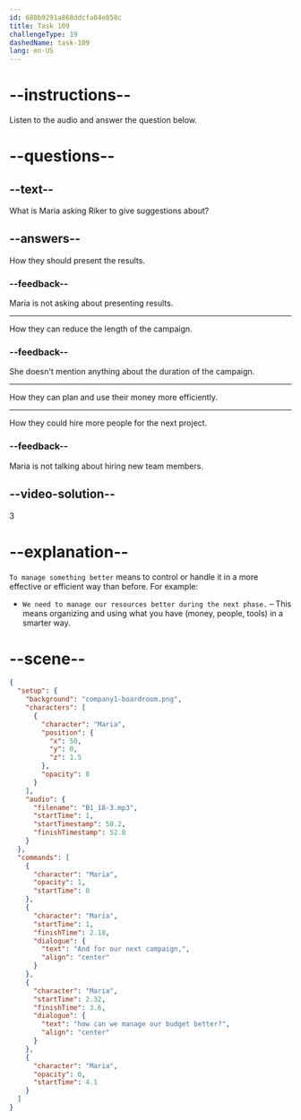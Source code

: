 ```yaml
---
id: 680b9291a868ddcfa04e858c
title: Task 109
challengeType: 19
dashedName: task-109
lang: en-US
---
```


<!-- (Audio) Maria: And for our next campaign, how can we manage our budget better? -->

# --instructions--

Listen to the audio and answer the question below.

# --questions--

## --text--

What is Maria asking Riker to give suggestions about?

## --answers--

How they should present the results.

### --feedback--

Maria is not asking about presenting results.

---

How they can reduce the length of the campaign.

### --feedback--

She doesn't mention anything about the duration of the campaign.

---

How they can plan and use their money more efficiently.

---

How they could hire more people for the next project.

### --feedback--

Maria is not talking about hiring new team members.

## --video-solution--

3

# --explanation--

`To manage something better` means to control or handle it in a more effective or efficient way than before. For example:

- `We need to manage our resources better during the next phase.` – This means organizing and using what you have (money, people, tools) in a smarter way.

# --scene--

```json
{
  "setup": {
    "background": "company1-boardroom.png",
    "characters": [
      {
        "character": "Maria",
        "position": {
          "x": 50,
          "y": 0,
          "z": 1.5
        },
        "opacity": 0
      }
    ],
    "audio": {
      "filename": "B1_18-3.mp3",
      "startTime": 1,
      "startTimestamp": 50.2,
      "finishTimestamp": 52.8
    }
  },
  "commands": [
    {
      "character": "Maria",
      "opacity": 1,
      "startTime": 0
    },
    {
      "character": "Maria",
      "startTime": 1,
      "finishTime": 2.18,
      "dialogue": {
        "text": "And for our next campaign,",
        "align": "center"
      }
    },
    {
      "character": "Maria",
      "startTime": 2.32,
      "finishTime": 3.6,
      "dialogue": {
        "text": "how can we manage our budget better?",
        "align": "center"
      }
    },
    {
      "character": "Maria",
      "opacity": 0,
      "startTime": 4.1
    }
  ]
}
```
